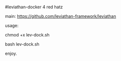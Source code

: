 #leviathan-docker 4 red hatz

main: https://github.com/leviathan-framework/leviathan

usage:

chmod +x lev-dock.sh

bash lev-dock.sh

enjoy.
